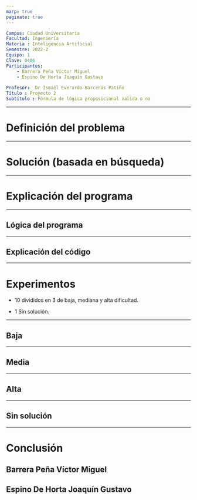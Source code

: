 ```yaml
---
marp: true
paginate: true
---
```




```yaml
Campus: Ciudad Universitaria
Facultad: Ingeniería
Materia : Inteligencia Artificial
Semestre: 2022-2
Equipo: 1
Clave: 0406
Participantes: 
	- Barrera Peña Víctor Miguel
	- Espino De Horta Joaquín Gustavo
	
Profesor:  Dr Ismael Everardo Barcenas Patiño
Título : Proyecto 2
Subtítulo : Fórmula de lógica proposicional valida o no

```
---

# Definición del problema

---

# Solución (basada en búsqueda)

---

# Explicación del programa

---

## Lógica del programa

---

## Explicación del código

---

# Experimentos

- 10 divididos en 3 de baja, mediana y alta dificultad.

- 1 Sin solución.

---  

  ## Baja

---

  ## Media

---

  ## Alta

---

  ## Sin solución

---

  # Conclusión


  ## Barrera Peña Víctor Miguel

  ## Espino De Horta Joaquín Gustavo